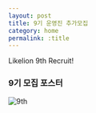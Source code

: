```yaml
---
layout: post
title: 9기 운영진 추가모집
category: home
permalink: :title
---
```

Likelion 9th Recruit!

### 9기 모집 포스터

![9th](https://user-images.githubusercontent.com/30469948/100711463-a77dac00-33f4-11eb-8ef7-2642f21c6273.png)
